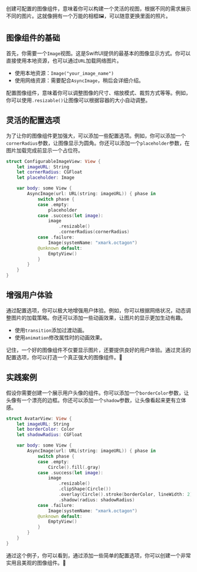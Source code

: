 ﻿创建可配置的图像组件，意味着你可以构建一个灵活的视图，根据不同的需求展示不同的图片。这就像拥有一个万能的相框🖼️，可以随意更换里面的照片。

## 图像组件的基础

首先，你需要一个`Image`视图。这是SwiftUI提供的最基本的图像显示方式。你可以直接使用本地资源，也可以通过`URL`加载网络图片。

*   使用本地资源：`Image("your_image_name")`
*   使用网络资源：需要配合`AsyncImage`，稍后会详细介绍。

配置图像组件，意味着你可以调整图像的尺寸、缩放模式、裁剪方式等等。例如，你可以使用`.resizable()`让图像可以根据容器的大小自动调整。

## 灵活的配置选项

为了让你的图像组件更加强大，可以添加一些配置选项。例如，你可以添加一个`cornerRadius`参数，让图像显示为圆角。你还可以添加一个`placeholder`参数，在图片加载完成前显示一个占位符。

```swift
struct ConfigurableImageView: View {
    let imageURL: String
    let cornerRadius: CGFloat
    let placeholder: Image

    var body: some View {
        AsyncImage(url: URL(string: imageURL)) { phase in
            switch phase {
            case .empty:
                placeholder
            case .success(let image):
                image
                    .resizable()
                    .cornerRadius(cornerRadius)
            case .failure:
                Image(systemName: "xmark.octagon")
            @unknown default:
                EmptyView()
            }
        }
    }
}
```

## 增强用户体验

通过配置选项，你可以极大地增强用户体验。例如，你可以根据网络状况，动态调整图片的加载策略。你还可以添加一些动画效果，让图片的显示更加生动有趣。

*   使用`transition`添加过渡动画。
*   使用`animation`修改属性时的动画效果。

记住，一个好的图像组件不仅要显示图片，还要提供良好的用户体验。通过灵活的配置选项，你可以打造一个真正强大的图像组件。💪

## 实践案例

假设你需要创建一个展示用户头像的组件。你可以添加一个`borderColor`参数，让头像有一个漂亮的边框。你还可以添加一个`shadow`参数，让头像看起来更有立体感。

```swift
struct AvatarView: View {
    let imageURL: String
    let borderColor: Color
    let shadowRadius: CGFloat

    var body: some View {
        AsyncImage(url: URL(string: imageURL)) { phase in
            switch phase {
            case .empty:
                Circle().fill(.gray)
            case .success(let image):
                image
                    .resizable()
                    .clipShape(Circle())
                    .overlay(Circle().stroke(borderColor, lineWidth: 2))
                    .shadow(radius: shadowRadius)
            case .failure:
                Image(systemName: "xmark.octagon")
            @unknown default:
                EmptyView()
            }
        }
    }
}
```

通过这个例子，你可以看到，通过添加一些简单的配置选项，你可以创建一个非常实用且美观的图像组件。🎉